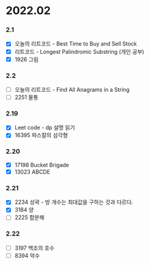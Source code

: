 # 2022.02

### 2.1
- [x] 오늘의 리트코드 - Best Time to Buy and Sell Stock
- [x] 리트코드 - Longest Palindromic Substring (개인 공부)
- [x] 1926 그림

### 2.2
- [ ] 오늘의 리트코드 - Find All Anagrams in a String
- [ ] 2251 물통 

### 2.19
- [x] Leet code - dp 설명 읽기
- [x] 16395 파스칼의 삼각형

### 2.20
- [x] 17198 Bucket Brigade
- [x] 13023 ABCDE

### 2.21
- [x] 2234 성곽 - 방 개수는 최대값을 구하는 것과 다르다.
- [x] 3184 양
- [ ] 2225 합분해

### 2.22

- [ ] 3197 백조의 호수
- [ ] 8394 악수